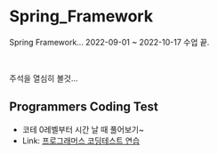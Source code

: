 # Spring_Framework

<P>Spring Framework... 2022-09-01 ~ 2022-10-17 수업 끝.</P> <br/>
<p>주석을 열심히 볼것...</p>

## Programmers Coding Test
- 코테 0레벨부터 시간 날 때 풀어보기~
- Link: [프로그래머스 코딩테스트 연습][TestGo]

[TestGo]: https://github.com/Rach0209/Spring_Framework/tree/main/workspace-sts/Programmers_test/src "코테 연습"
